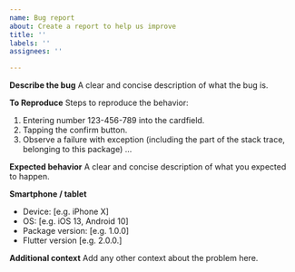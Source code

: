 ```yaml
---
name: Bug report
about: Create a report to help us improve
title: ''
labels: ''
assignees: ''

---
```


**Describe the bug**
A clear and concise description of what the bug is.

**To Reproduce**
Steps to reproduce the behavior:
1. Entering number 123-456-789 into the cardfield.
2. Tapping the confirm button.
3. Observe a failure with exception (including the part of the stack trace, belonging to this package) …

**Expected behavior**
A clear and concise description of what you expected to happen.

**Smartphone / tablet**
 - Device: [e.g. iPhone X]
 - OS: [e.g. iOS 13, Android 10]
 - Package version: [e.g. 1.0.0]
 - Flutter version [e.g. 2.0.0.]

**Additional context**
Add any other context about the problem here.
